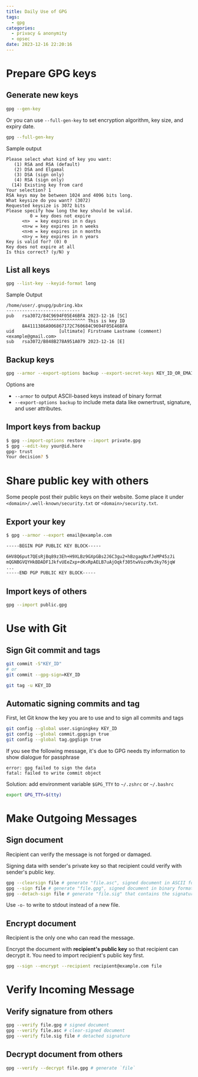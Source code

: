 ```yaml
---
title: Daily Use of GPG
tags:
  - gpg
categories:
  - privacy & anonymity
  - opsec
date: 2023-12-16 22:20:16
---
```



# Prepare GPG keys 

## Generate new keys
```sh
gpg --gen-key
```

Or you can use `--full-gen-key` to set encryption algorithm, key size, and expiry date.

```sh
gpg --full-gen-key 
```

Sample output

```text
Please select what kind of key you want:
   (1) RSA and RSA (default)
   (2) DSA and Elgamal
   (3) DSA (sign only)
   (4) RSA (sign only)
  (14) Existing key from card
Your selection? 1
RSA keys may be between 1024 and 4096 bits long.
What keysize do you want? (3072)
Requested keysize is 3072 bits
Please specify how long the key should be valid.
         0 = key does not expire
      <n>  = key expires in n days
      <n>w = key expires in n weeks
      <n>m = key expires in n months
      <n>y = key expires in n years
Key is valid for? (0) 0
Key does not expire at all
Is this correct? (y/N) y
```

## List all keys 

```sh
gpg --list-key --keyid-format long
```

Sample Output
```text
/home/user/.gnupg/pubring.kbx
----------------------------
pub   rsa3072/84C9694F05E46BFA 2023-12-16 [SC]
              ^^^^^^^^^^^^^^^^ This is key ID
      8A4111386A906867172C760684C9694F05E46BFA
uid                 [ultimate] Firstname Lastname (comment) <example@gmail.com>
sub   rsa3072/B848B278A951A079 2023-12-16 [E]
```

## Backup keys 

```sh
gpg --armor --export-options backup --export-secret-keys KEY_ID_OR_EMAIL > private.gpg 
```

Options are 

- `--armor` to output ASCII-based keys instead of binary format
- `--export-options backup` to include meta data like ownertrust, signature, and user attributes.

## Import keys from backup

```sh
$ gpg --import-options restore --import private.gpg
$ gpg --edit-key your@id.here
gpg> trust
Your decision? 5
```

# Share public key with others


Some people post their public keys on their website. Some place it under `<domain>/.well-known/security.txt` or `<domain>/security.txt`.

## Export your key


```sh
$ gpg --armor --export email@example.com

-----BEGIN PGP PUBLIC KEY BLOCK-----

6HV8Q6put7QEsRjBq89z3Eh+H9XLBz9GXpGBs2J6C3gu2+hBzgagNxfJeMP45zJi
mQGNBGVQYHkBDADF1JkfvUEeZxp+dKxRpAELB7uAjOqkf305twVozoMv3ky76jqW
...
-----END PGP PUBLIC KEY BLOCK-----
```

## Import keys of others

```sh 
gpg --import public.gpg
```

# Use with Git

## Sign Git commit and tags

```sh
git commit -S"KEY_ID"
# or 
git commit --gpg-sign=KEY_ID

git tag -u KEY_ID
```

## Automatic signing commits and tag

First, let Git know the key you are to use and to sign all commits and tags
```sh
git config --global user.signingkey KEY_ID
git config --global commit.gpgsign true 
git config --global tag.gpgSign true
```

If you see the following message, it's due to GPG needs tty information to show dialogue for passphrase
```text
error: gpg failed to sign the data
fatal: failed to write commit object
```

Solution: add environment variable `$GPG_TTY` to `~/.zshrc` or `~/.bashrc`
```sh
export GPG_TTY=$(tty)
```


# Make Outgoing Messages

## Sign document
Recipient can verify the message is not forged or damaged. 

Signing data with sender's private key so that recipient could verify with sender's public key. 

```sh
gpg --clearsign file # generate "file.asc", signed document in ASCII format.
gpg --sign file # generate "file.gpg", signed document in binary format.
gpg --detach-sign file # generate "file.sig" that contains the signature only.
```

Use `-o-` to write to stdout instead of a new file.

## Encrypt document

Recipient is the only one who can read the message.

Encrypt the document with **recipient's public key** so that recipient can decrypt it. You need to import recipient's public key first.

```sh
gpg --sign --encrypt --recipient recipient@example.com file
```

# Verify Incoming Message 

## Verify signature from others 

```sh
gpg --verify file.gpg # signed document
gpg --verify file.asc # clear-signed document
gpg --verify file.sig file # detached signature
```

## Decrypt document from others

```sh
gpg --verify --decrypt file.gpg # generate `file`
```